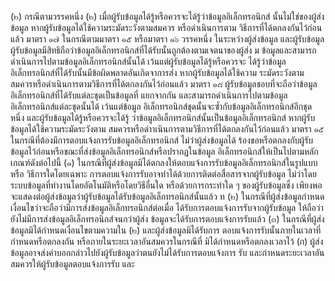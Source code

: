(๒) กรณีตามวรรคหนึ่ง (๒) เมื่อผู้รับข้อมูลได้รู้หรือควรจะได้รู้ว่าข้อมูลอิเล็กทรอนิกส์
นั้นไม่ใช่ของผู้ส่งข้อมูล หากผู้รับข้อมูลได้ใช้ความระมัดระวังตามสมควร หรือดำเนินการตาม
วิธีการที่ได้ตกลงกันไว้ก่อนแล้ว
มาตรา ๑๗ ในกรณีตามมาตรา ๑๕ หรือมาตรา ๑๖ วรรคหนึ่ง ในระหว่างผู้ส่งข้อมูล
และผู้รับข้อมูล ผู้รับข้อมูลมีสิทธิถือว่าข้อมูลอิเล็กทรอนิกส์ที่ได้รับนั้นถูกต้องตามเจตนาของผู้ส่ง
ม
ข้อมูลและสามารถดำเนินการไปตามข้อมูลอิเล็กทรอนิกส์นั้นได้ เว้นแต่ผู้รับข้อมูลได้รู้หรือควรจะ
ได้รู้ว่าข้อมูลอิเล็กทรอนิกส์ที่ได้รับนั้นมีข้อผิดพลาดอันเกิดจาการส่ง หากผู้รับข้อมูลได้ใช้ความ
ระมัดระวังตามสมควรหรือดำเนินการตามวิธีการที่ได้ตกลงกันไว้ก่อนแล้ว
มาตรา ๑๘ ผู้รับข้อมูลชอบที่จะถือว่าข้อมูลอิเล็กทรอนิกส์ที่ได้รับแต่ละชุดเป็นข้อมูลที่
แยกจากกัน และสามารถดำเนินการไปตามข้อมูลอิเล็กทรอนิกส์แต่ละชุดนั้นได้ เว้นแต่ข้อมูล
อิเล็กทรอนิกส์ชุดนั้นจะซ้ำกับข้อมูลอิเล็กทรอนิกส์อีกชุดหนึ่ง และผู้รับข้อมูลได้รู้หรือควรจะได้รู้
ว่าข้อมูลอิเล็กทรอนิกส์นั้นเป็นข้อมูลอิเล็กทรอนิกส์ หากผู้รับข้อมูลได้ใช้ความระมัดระวังตาม
สมควรหรือดำาเนินการตามวิธีการที่ได้ตกลงกันไว้ก่อนแล้ว
มาตรา ๑๕ ในกรณีที่ต้องมีการตอบแจ้งการรับข้อมูลอิเล็กทรอนิกส์ ไม่ว่าผู้ส่งข้อมูลได้
ร้องขอหรือตกลงกับผู้รับข้อมูลไว้ก่อนหรือขณะที่ส่งข้อมูลอิเล็กทรอนิกส์หรือปรากฏในข้อมูล
อิเล็กทรอนิกส์ให้เป็นไปตามหลักเกณฑ์ดังต่อไปนี้
(๑) ในกรณีที่ผู้ส่งข้อมูลมิได้ตกลงให้ตอบแจ้งการรับข้อมูลอิเล็กทรอนิกส์ในรูปแบบหรือ
วิธีการใดโดยเฉพาะ การตอบแจ้งการรับอาจทำได้ด้วยการติดต่อสื่อสารจากผู้รับข้อมูล ไม่ว่าโดย
ระบบข้อมูลที่ทำงานโดยอัตโนมัติหรือโดยวิธีอื่นใด หรือด้วยการกระทำใด ๆ ของผู้รับข้อมูลซึ่ง
เพียงพอจะแสดงต่อผู้ส่งข้อมูลว่าผู้รับข้อมูลได้รับข้อมูลอิเล็กทรอนิกส์นั้นแล้ว
ท
(๒) ในกรณีที่ผู้ส่งข้อมูลกำหนดเงื่อนไขว่าจะถือว่ามีการส่งข้อมูลอิเล็กทรอนิกส์ต่อเมื่อ
ได้รับการตอบแจ้งการรับจากผู้รับข้อมูล ให้ถือว่ายังไม่มีการส่งข้อมูลอิเล็กทรอนิกส์จนกว่าผู้ส่ง
ข้อมูลจะได้รับการตอบแจ้งการรับแล้ว
(๓) ในกรณีที่ผู้ส่งข้อมูลมิได้กำหนดเงื่อนไขตามความใน (๒) และผู้ส่งข้อมูลมิได้รับการ
ตอบแจ้งการรับนั้นภายในเวลาที่กำหนดหรือตกลงกัน หรือภายในระยะเวลาอันสมควรในกรณีที่
มิได้กําหนดหรือตกลงเวลาไว้
(ก) ผู้ส่งข้อมูลอาจส่งคำบอกกล่าวไปยังผู้รับข้อมูลว่าตนยังไม่ได้รับการตอบแจ้งการ
รับ และกำหนดระยะเวลาอันสมควรให้ผู้รับข้อมูลตอบแจ้งการรับ และ
